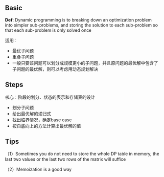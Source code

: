 ## Basic
	
**Def**: Dynamic programming is to breaking down an optimization problem into simpler sub-problems, and storing the solution to each sub-problem so that each sub-problem is only solved once
	
适用：
- 最优子问题
- 重叠子问题
- 一般只要该问题可以划分成规模更小的子问题，并且原问题的最优解中包含了子问题的最优解，则可以考虑用动态规划解决

## Steps
核心：阶段的划分、状态的表示和存储表的设计
- 划分子问题
- 给出最优解的递归式
- 找出临界情况，确定base case
- 按自底向上的方法计算出最优解的值

## Tips
（1）Sometimes you do not need to store the whole DP table in memory, the last two values or the last two rows of the matrix will suffice

（2）Memoization is a good way
